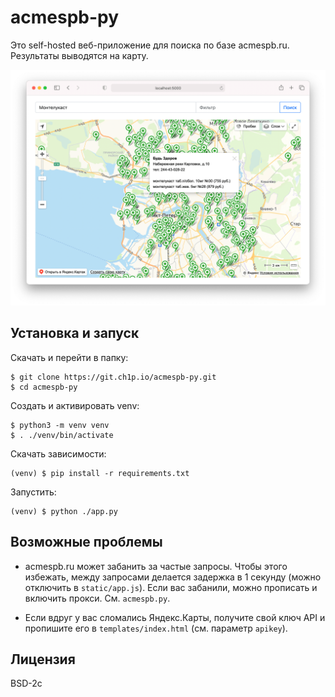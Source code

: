 # acmespb-py

Это self-hosted веб-приложение для поиска по базе acmespb.ru. Результаты
выводятся на карту.

![](./screenshot.png)

## Установка и запуск

Скачать и перейти в папку:

    $ git clone https://git.ch1p.io/acmespb-py.git
    $ cd acmespb-py

Создать и активировать venv:

    $ python3 -m venv venv
    $ . ./venv/bin/activate

Скачать зависимости:

    (venv) $ pip install -r requirements.txt

Запустить: 

    (venv) $ python ./app.py


## Возможные проблемы

- acmespb.ru может забанить за частые запросы. Чтобы этого избежать, между запросами
  делается задержка в 1 секунду (можно отключить в `static/app.js`). Если вас забанили,
  можно прописать и включить прокси. См. `acmespb.py`.
  
- Если вдруг у вас сломались Яндекс.Карты, получите свой ключ API и пропишите
  его в `templates/index.html` (см. параметр `apikey`).

## Лицензия

BSD-2c